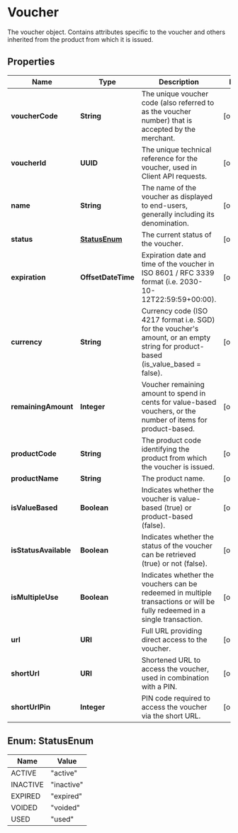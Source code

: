 

# Voucher

The voucher object. Contains attributes specific to the voucher and others inherited from the product from which it is issued.

## Properties

| Name | Type | Description | Notes |
|------------ | ------------- | ------------- | -------------|
|**voucherCode** | **String** | The unique voucher code (also referred to as the voucher number) that is accepted by the merchant. |  [optional] |
|**voucherId** | **UUID** | The unique technical reference for the voucher, used in Client API requests. |  [optional] |
|**name** | **String** | The name of the voucher as displayed to end-users, generally including its denomination. |  [optional] |
|**status** | [**StatusEnum**](#StatusEnum) | The current status of the voucher. |  [optional] |
|**expiration** | **OffsetDateTime** | Expiration date and time of the voucher in ISO 8601 / RFC 3339 format (i.e. 2030-10-12T22:59:59+00:00). |  [optional] |
|**currency** | **String** | Currency code (ISO 4217 format i.e. SGD) for the voucher&#39;s amount, or an empty string for product-based (is_value_based &#x3D; false). |  [optional] |
|**remainingAmount** | **Integer** | Voucher remaining amount to spend in cents for value-based vouchers, or the number of items for product-based. |  [optional] |
|**productCode** | **String** | The product code identifying the product from which the voucher is issued. |  [optional] |
|**productName** | **String** | The product name. |  [optional] |
|**isValueBased** | **Boolean** | Indicates whether the voucher is value-based (true) or product-based (false). |  [optional] |
|**isStatusAvailable** | **Boolean** | Indicates whether the status of the voucher can be retrieved (true) or not (false). |  [optional] |
|**isMultipleUse** | **Boolean** | Indicates whether the vouchers can be redeemed in multiple transactions or will be fully redeemed in a single transaction. |  [optional] |
|**url** | **URI** | Full URL providing direct access to the voucher. |  [optional] |
|**shortUrl** | **URI** | Shortened URL to access the voucher, used in combination with a PIN.  |  [optional] |
|**shortUrlPin** | **Integer** | PIN code required to access the voucher via the short URL. |  [optional] |



## Enum: StatusEnum

| Name | Value |
|---- | -----|
| ACTIVE | &quot;active&quot; |
| INACTIVE | &quot;inactive&quot; |
| EXPIRED | &quot;expired&quot; |
| VOIDED | &quot;voided&quot; |
| USED | &quot;used&quot; |



